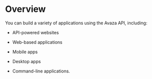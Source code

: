 # Overview

You can build a variety of applications using the Avaza API, including:

- API-powered websites

- Web-based applications

- Mobile apps

- Desktop apps

- Command-line applications.
